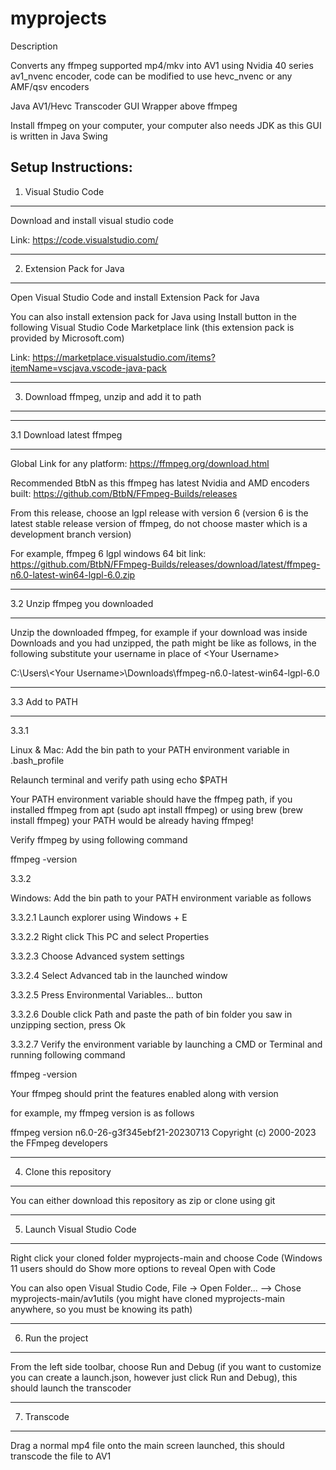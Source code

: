# myprojects

Description

Converts any ffmpeg supported mp4/mkv into AV1 using Nvidia 40 series av1_nvenc encoder, code can be modified to use hevc_nvenc or any AMF/qsv encoders

Java AV1/Hevc Transcoder GUI Wrapper above ffmpeg

Install ffmpeg on your computer, your computer also needs JDK as this GUI is written in Java Swing

Setup Instructions:
--------------------------------------------------------------------
1. Visual Studio Code
--------------------------------------------------------------------
Download and install visual studio code

Link: https://code.visualstudio.com/

--------------------------------------------------------------------
2. Extension Pack for Java
--------------------------------------------------------------------
Open Visual Studio Code and install Extension Pack for Java

You can also install extension pack for Java using Install button in the following Visual Studio Code Marketplace link (this extension pack is provided by Microsoft.com)

Link: https://marketplace.visualstudio.com/items?itemName=vscjava.vscode-java-pack

--------------------------------------------------------------------
3. Download ffmpeg, unzip and add it to path
--------------------------------------------------------------------

********************************************************************
3.1 Download latest ffmpeg
********************************************************************

Global Link for any platform: https://ffmpeg.org/download.html

Recommended BtbN as this ffmpeg has latest Nvidia and AMD encoders built: https://github.com/BtbN/FFmpeg-Builds/releases

From this release, choose an lgpl release with version 6 (version 6 is the latest stable release version of ffmpeg, do not choose master which is a development branch version)

For example, ffmpeg 6 lgpl windows 64 bit link: https://github.com/BtbN/FFmpeg-Builds/releases/download/latest/ffmpeg-n6.0-latest-win64-lgpl-6.0.zip

********************************************************************
3.2 Unzip ffmpeg you downloaded
********************************************************************

Unzip the downloaded ffmpeg, for example if your download was inside Downloads and you had unzipped, the path might be like as follows, in the following substitute your username in place of &lt;Your Username&gt;

C:\Users\\&lt;Your Username&gt;\Downloads\ffmpeg-n6.0-latest-win64-lgpl-6.0


********************************************************************
3.3 Add to PATH
********************************************************************

3.3.1 

Linux & Mac: Add the bin path to your PATH environment variable in .bash_profile

Relaunch terminal and verify path using echo $PATH

Your PATH environment variable should have the ffmpeg path, if you installed ffmpeg from apt (sudo apt install ffmpeg) or using brew (brew install ffmpeg) your PATH would be already having ffmpeg!

Verify ffmpeg by using following command

ffmpeg -version

3.3.2

Windows: Add the bin path to your PATH environment variable as follows

3.3.2.1 Launch explorer using Windows + E <br/>

3.3.2.2 Right click This PC and select Properties <br/>

3.3.2.3 Choose Advanced system settings <br/>

3.3.2.4 Select Advanced tab in the launched window <br/>

3.3.2.5 Press Environmental Variables... button <br/>

3.3.2.6 Double click Path and paste the path of bin folder you saw in unzipping section, press Ok <br/>

3.3.2.7 Verify the environment variable by launching a CMD or Terminal and running following command <br/>

ffmpeg -version

Your ffmpeg should print the features enabled along with version

for example, my ffmpeg version is as follows

ffmpeg version n6.0-26-g3f345ebf21-20230713 Copyright (c) 2000-2023 the FFmpeg developers

--------------------------------------------------------------------
4. Clone this repository
--------------------------------------------------------------------

You can either download this repository as zip or clone using git

--------------------------------------------------------------------
5. Launch Visual Studio Code
--------------------------------------------------------------------

Right click your cloned folder myprojects-main and choose Code (Windows 11 users should do Show more options to reveal Open with Code

You can also open Visual Studio Code, File -> Open Folder... --> Chose myprojects-main/av1utils (you might have cloned myprojects-main anywhere, so you must be knowing its path)

--------------------------------------------------------------------
6. Run the project
--------------------------------------------------------------------

From the left side toolbar, choose Run and Debug (if you want to customize you can create a launch.json, however just click Run and Debug), this should launch the transcoder

--------------------------------------------------------------------
7. Transcode
--------------------------------------------------------------------

Drag a normal mp4 file onto the main screen launched, this should transcode the file to AV1
